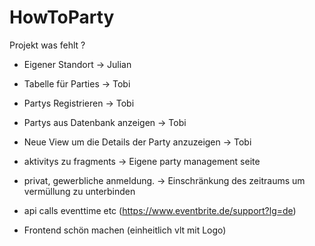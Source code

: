 # HowToParty

Projekt was fehlt ?

- Eigener Standort -> Julian
- Tabelle für Parties -> Tobi
- Partys Registrieren -> Tobi
- Partys aus Datenbank anzeigen -> Tobi
- Neue View um die Details der Party anzuzeigen -> Tobi

- aktivitys zu fragments
   -> Eigene party management seite 
- privat, gewerbliche anmeldung. 
    -> Einschränkung des zeitraums um vermüllung zu unterbinden
- api calls eventtime etc (https://www.eventbrite.de/support?lg=de) 

- Frontend schön machen (einheitlich vlt mit Logo)
